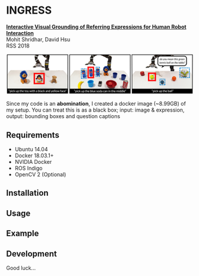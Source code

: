 # INGRESS

[**Interactive Visual Grounding of Referring Expressions for Human Robot Interaction**](http://www.roboticsproceedings.org/rss14/p28.pdf)  
Mohit Shridhar, David Hsu  
RSS 2018

![](data/main_fig_paper.jpg)

Since my code is an **abomination**, I created a docker image (~8.99GB) of my setup. You can treat this is as a black box; input: image & expression, output: bounding boxes and question captions

## Requirements

- Ubuntu 14.04
- Docker 18.03.1+
- NVIDIA Docker
- ROS Indigo
- OpenCV 2 (Optional)

## Installation


## Usage


## Example


## Development

Good luck...



